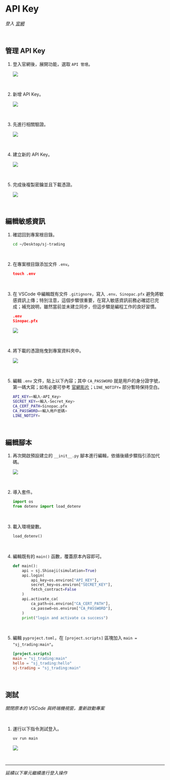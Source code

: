 # API Key

_登入 [官網](https://www.sinotrade.com.tw/newweb/)_

<br>

## 管理 API Key

1. 登入官網後，展開功能，選取 `API 管理`。

    ![](images/img_27.png)

<br>

2. 新增 API Key。

    ![](images/img_28.png)

<br>

3. 先進行相關驗證。

    ![](images/img_29.png)

<br>

4. 建立新的 API Key。

    ![](images/img_01.png)

<br>

5. 完成後複製密鑰並且下載憑證。

    ![](images/img_02.png)

<br>

## 編輯敏感資訊

1. 確認回到專案根目錄。

    ```bash
    cd ~/Desktop/sj-trading
    ```

<br>

2. 在專案根目錄添加文件 `.env`。

    ```json
    touch .env
    ```

<br>

3. 在 VSCode 中編輯既有文件 `.gitignore`，寫入 `.env`、`Sinopac.pfx` 避免將敏感資訊上傳；特別注意，這個步驟很重要，在寫入敏感資訊前務必確認已完成；補充說明，雖然當前並未建立同步，但這步驟是編程工作的良好習慣。

    ```json
    .env
    Sinopac.pfx
    ```

    ![](images/img_46.png)

<br>

4. 將下載的憑證拖曳到專案資料夾中。

    ![](images/img_30.png)

<br>

5. 編輯 `.env` 文件，貼上以下內容；其中 `CA_PASSWORD` 就是用戶的身分證字號，第一碼大寫；如有必要可參考 [官網影片](https://www.youtube.com/watch?v=0tPCZiRsz-U&t=84s)；`LINE_NOTIFY=` 部分暫時保持空白。

    ```bash
    API_KEY=<輸入-API_Key>
    SECRET_KEY=<輸入-Secret_Key>
    CA_CERT_PATH=Sinopac.pfx
    CA_PASSWORD=<輸入用戶密碼>
    LINE_NOTIFY=
    ```

<br>

## 編輯腳本

1. 再次開啟預設建立的 `__init__.py` 腳本進行編輯，依循後續步驟指引添加代碼。

    ![](images/img_31.png)

<br>

2. 導入套件。

    ```python
    import os
    from dotenv import load_dotenv
    ```

<br>

3. 載入環境變數。

    ```python
    load_dotenv()
    ```

<br>

4. 編輯既有的 `main()` 函數，覆蓋原本內容即可。

    ```python
    def main():
        api = sj.Shioaji(simulation=True)
        api.login(
            api_key=os.environ["API_KEY"],
            secret_key=os.environ["SECRET_KEY"],
            fetch_contract=False
        )
        api.activate_ca(
            ca_path=os.environ["CA_CERT_PATH"],
            ca_passwd=os.environ["CA_PASSWORD"],
        )
        print("login and activate ca success")
    ```

<br>

5. 編輯 `pyproject.toml`，在 `[project.scripts]` 區塊加入 `main = "sj_trading:main"`。

    ```toml
    [project.scripts]
    main = "sj_trading:main"
    hello = "sj_trading:hello"
    sj-trading = "sj_trading:main"
    ```

<br>

## 測試

_關閉原本的 VSCode 與終端機視窗，重新啟動專案_

<br>

1. 運行以下指令測試登入。

    ```bash
    uv run main
    ```

    ![](images/img_12.png)

<br>

___

_延續以下單元繼續進行登入操作_